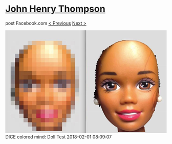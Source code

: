 # [John Henry Thompson](../README.md)
post Facebook.com
[< Previous](2018-02-01-1.md) [Next >](2018-01-16-1.md)

[![](../media/2018-02-01/Timeline-Photos-DICE-colored-mind-Doll-Test.jpg)](../README.md)
DICE colored mind: Doll Test
2018-02-01 08:09:07